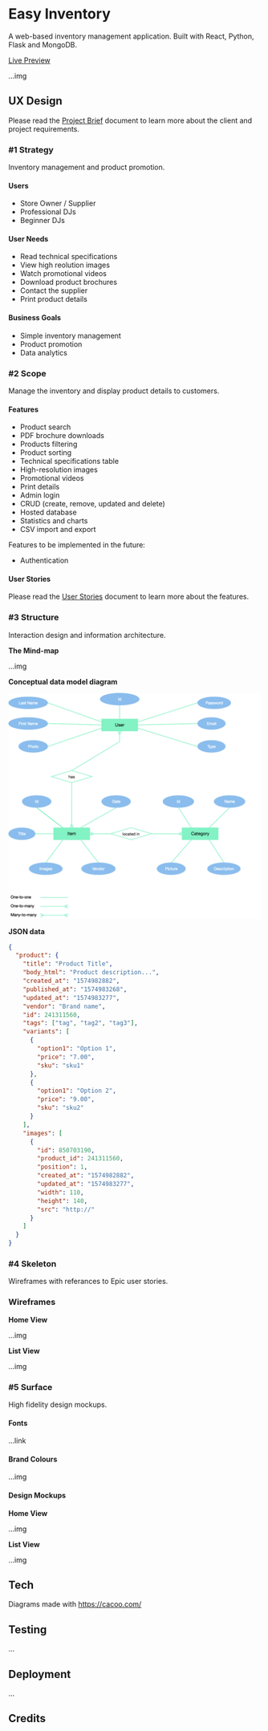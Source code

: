 # Easy Inventory

A web-based inventory management application. Built with React, Python, Flask and MongoDB.

[Live Preview](https://#)

...img

## UX Design

Please read the [Project Brief](ux/Project_Brief.md) document to learn more about the client and project requirements.

### #1 Strategy

Inventory management and product promotion.

#### Users

- Store Owner / Supplier
- Professional DJs
- Beginner DJs

#### User Needs

* Read technical specifications
* View high reolution images
* Watch promotional videos
* Download product brochures
* Contact the supplier
* Print product details

#### Business Goals

* Simple inventory management
* Product promotion
* Data analytics

### #2 Scope

Manage the inventory and display product details to customers.

#### Features

* Product search
* PDF brochure downloads
* Products filtering
* Product sorting
* Technical specifications table
* High-resolution images
* Promotional videos
* Print details
* Admin login
* CRUD (create, remove, updated and delete)
* Hosted database
* Statistics and charts
* CSV import and export

Features to be implemented in the future:

- Authentication

#### User Stories

Please read the [User Stories](ux/User_Stories.md) document to learn more about the features.

### #3 Structure

Interaction design and information architecture.

**The Mind-map**

...img

**Conceptual data model diagram**

![alt text](ux/conceptual_data_model_diagram.png)

**JSON data**

```json
{
  "product": {
    "title": "Product Title",
    "body_html": "Product description...",
    "created_at": "1574982882",
    "published_at": "1574983268",
    "updated_at": "1574983277",
    "vendor": "Brand name",
    "id": 241311560,
    "tags": ["tag", "tag2", "tag3"],
    "variants": [
      {
        "option1": "Option 1",
        "price": "7.00",
        "sku": "sku1"
      },
      {
        "option1": "Option 2",
        "price": "9.00",
        "sku": "sku2"
      }
    ],
    "images": [
      {
        "id": 850703190,
        "product_id": 241311560,
        "position": 1,
        "created_at": "1574982882",
        "updated_at": "1574983277",
        "width": 110,
        "height": 140,
        "src": "http://"
      }
    ]
  }
}

```

### #4 Skeleton

Wireframes with referances to Epic user stories.

### Wireframes

**Home View**

...img

**List View**

...img

### #5 Surface

High fidelity design mockups.

#### Fonts

...link

#### Brand Colours

...img

#### Design Mockups

**Home View**

...img

**List View**

...img

## Tech

Diagrams made with https://cacoo.com/

## Testing

...

## Deployment

...

## Credits